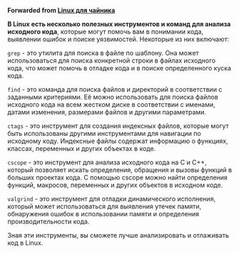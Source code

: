 **Forwarded from [Linux для чайника](https://t.me/os_linux_ru/968)**

**В Linux есть несколько полезных инструментов и команд для анализа исходного кода**, которые могут помочь вам в понимании кода, выявлении ошибок и поиске уязвимостей. Некоторые из них включают:

`grep` - это утилита для поиска в файле по шаблону. Она может использоваться для поиска конкретной строки в файлах исходного кода, что может помочь в отладке кода и в поиске определенного куска кода.

`find` - это команда для поиска файлов и директорий в соответствии с заданными критериями. Её можно использовать для поиска файлов исходного кода на всем жестком диске в соответствии с именами, датами изменения, размерами файлов и другими параметрами.

`ctags` - это инструмент для создания индексных файлов, которые могут быть использованы другими инструментами для навигации по исходному коду. Индексные файлы содержат информацию о функциях, классах, переменных и других объектах в коде.

`cscope` - это инструмент для анализа исходного кода на С и С++, который позволяет искать определения, обращения и вызовы функций в больших проектах кода. С помощью cscope можно найти определения функций, макросов, переменных и других объектов в исходном коде.

`valgrind` - это инструмент для отладки динамического исполнения, который может использоваться для выявления утечек памяти, обнаружения ошибок в использовании памяти и определения производительности кода.

Зная эти инструменты, вы сможете лучше анализировать и отлаживать код в Linux.